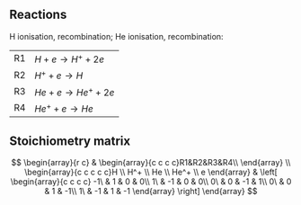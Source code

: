 ## Reactions

H ionisation, recombination; He ionisation, recombination:

|     |                        |
| --- | ---------------------- |
| R1  | $H + e \to H^+ + 2e$   |
| R2  | $H^+ + e \to H$        |
| R3  | $He + e \to He^+ + 2e$ |
| R4  | $He^+ + e \to He$      |

## Stoichiometry matrix

$$
\begin{array}{r c} 
& \begin{array}{c c c c}R1&R2&R3&R4\\ \end{array} \\
\begin{array}{c c c c c}H \\ H^+ \\ He \\ He^+ \\ e \end{array} &
\left[
\begin{array}{c c c c}
-1\  & 1 & 0 & 0\\
1\  & -1 & 0 & 0\\
0\  & 0 & -1 & 1\\
0\  & 0 & 1 & -1\\
1\  & -1 & 1 & -1
\end{array}
\right]
\end{array}
$$